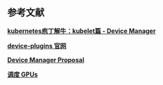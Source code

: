











## 参考文献

**[kubernetes庖丁解牛：kubelet篇 - Device Manager](https://mp.weixin.qq.com/s/A5KejPUJQQzr07WmdDatoQ)**

**[device-plugins 官网](https://kubernetes.io/zh/docs/concepts/extend-kubernetes/compute-storage-net/device-plugins/)**

**[Device Manager Proposal](https://github.com/kubernetes/design-proposals-archive/blob/main/resource-management/device-plugin.md)**

**[调度 GPUs](https://kubernetes.io/zh/docs/tasks/manage-gpus/scheduling-gpus/)**
